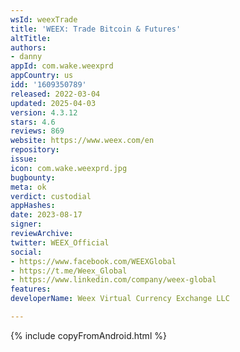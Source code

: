 ```yaml
---
wsId: weexTrade
title: 'WEEX: Trade Bitcoin & Futures'
altTitle: 
authors:
- danny
appId: com.wake.weexprd
appCountry: us
idd: '1609350789'
released: 2022-03-04
updated: 2025-04-03
version: 4.3.12
stars: 4.6
reviews: 869
website: https://www.weex.com/en
repository: 
issue: 
icon: com.wake.weexprd.jpg
bugbounty: 
meta: ok
verdict: custodial
appHashes: 
date: 2023-08-17
signer: 
reviewArchive: 
twitter: WEEX_Official
social:
- https://www.facebook.com/WEEXGlobal
- https://t.me/Weex_Global
- https://www.linkedin.com/company/weex-global
features: 
developerName: Weex Virtual Currency Exchange LLC

---
```


{% include copyFromAndroid.html %}